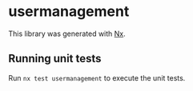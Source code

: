 # usermanagement

This library was generated with [Nx](https://nx.dev).

## Running unit tests

Run `nx test usermanagement` to execute the unit tests.
